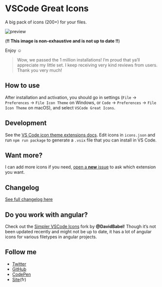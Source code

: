 # VSCode Great Icons

A big pack of icons (200+) for your files.

![preview](https://raw.githubusercontent.com/EmmanuelBeziat/vscode-great-icons/icons-test/icons.jpg)

(**!! This image is non-exhaustive and is not up to date !!**)

Enjoy ☺

> Wow, we passed the 1 million installations! I’m proud that ya’ll appreciate my little set. I keep receiving very kind reviews from users. Thank you very much!

## How to use

After installation and activation, you should go in settings (`File` → `Preferences` → `File Icon Theme` on Windows, or `Code` → `Preferences` → `File Icon Theme` on macOS), and select `VSCode Great Icons`.

## Development

See the [VS Code icon theme extensions docs](https://code.visualstudio.com/api/extension-guides/product-icon-theme). Edit icons in `icons.json` and run `npm run package` to generate a `.vsix` file that you can install in VS Code.

## Want more?

I can add more icons if you need, [open a **new** issue](https://github.com/EmmanuelBeziat/vscode-great-icons/issues) to ask which extension you want.

## Changelog

[See full changelog here](https://github.com/EmmanuelBeziat/vscode-great-icons/blob/master/CHANGELOG.md)

## Do you work with angular?

Check out the [Simpler VSCode Icons](https://github.com/DavidBabel/vscode-simpler-icons) fork by **@DavidBabel**! Though it’s not been updated recently and might not be up to date, it has a lot of angular icons for various filetypes in angular projects.

## Follow me

- [Twitter](https://twitter.com/EmmanuelBeziat)
- [GitHub](https://github.com/EmmanuelBeziat)
- [CodePen](http://codepen.io/EmmanuelBeziat)
- [Site](https://www.emmanuelbeziat.com)(fr)
